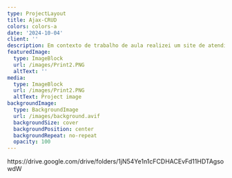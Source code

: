 ```yaml
---
type: ProjectLayout
title: Ajax-CRUD
colors: colors-a
date: '2024-10-04'
client: ''
description: Em contexto de trabalho de aula realizei um site de atendimento médico em PHP.
featuredImage:
  type: ImageBlock
  url: /images/Print2.PNG
  altText: ''
media:
  type: ImageBlock
  url: /images/Print2.PNG
  altText: Project image
backgroundImage:
  type: BackgroundImage
  url: /images/background.avif
  backgroundSize: cover
  backgroundPosition: center
  backgroundRepeat: no-repeat
  opacity: 100
---
```

https\://drive.google.com/drive/folders/1jN54Ye1n1cFCDHACEvFd11HDTAgsowdW
